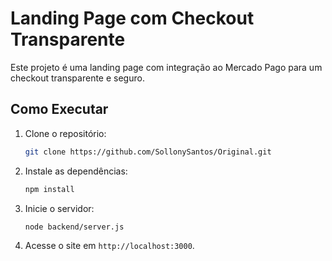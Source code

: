 # Landing Page com Checkout Transparente

Este projeto é uma landing page com integração ao Mercado Pago para um checkout transparente e seguro.

## Como Executar

1. Clone o repositório:
   ```bash
   git clone https://github.com/SollonySantos/Original.git
   ```

2. Instale as dependências:
   ```bash
   npm install
   ```

3. Inicie o servidor:
   ```bash
   node backend/server.js
   ```

4. Acesse o site em `http://localhost:3000`.